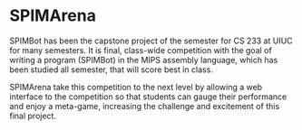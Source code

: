 # SPIMArena

SPIMBot has been the capstone project of the semester for CS 233 at UIUC for many semesters. It is final,
class-wide competition with the goal of writing a program (SPIMBot) in the MIPS assembly language, which
has been studied all semester, that will score best in class.

SPIMArena take this competition to the next level by allowing a web interface to the competition so that
students can gauge their performance and enjoy a meta-game, increasing the challenge and excitement of
this final project.
